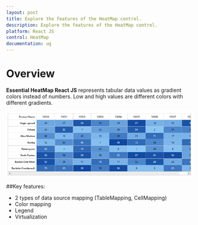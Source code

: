 ```yaml
---
layout: post
title: Explore the features of the HeatMap control.
description: Explore the features of the HeatMap control.
platform: React JS
control: HeatMap
documentation: ug
---
```


# Overview

**Essential HeatMap React JS** represents tabular data values as gradient colors instead of numbers. Low and high values are different colors with different gradients.
 
![](Overview_images/Overview_images_img1.png)

##Key features:

 * 2 types of data source mapping (TableMapping, CellMapping)
 * Color mapping
 * Legend
 * Virtualization